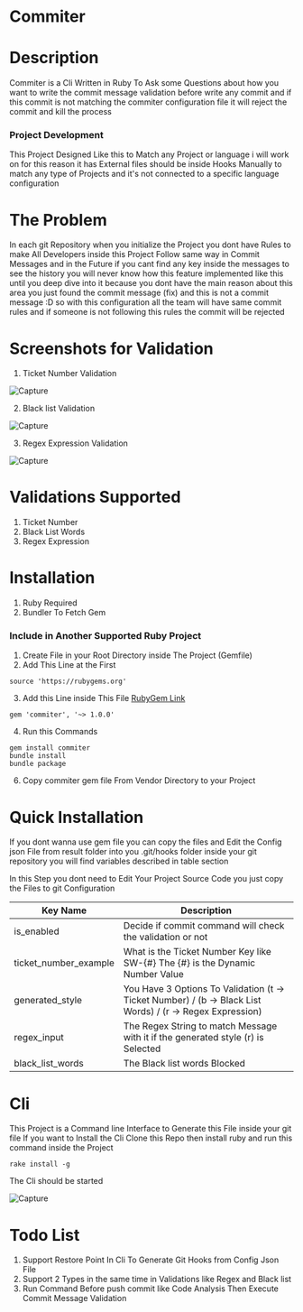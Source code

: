 # Commiter

# Description
Commiter is a Cli Written in Ruby To Ask some Questions about how you want to write the commit message validation before write any commit and if this commit is not matching the commiter configuration file it will reject the commit and kill the process

### Project Development
This Project Designed Like this to Match any Project or language i will work on for this reason it has External files should be inside Hooks Manually to match any type of Projects and it's not connected to a specific language configuration

# The Problem
In each git Repository when you initialize the Project you dont have Rules to make All Developers inside this Project Follow same way in Commit Messages and in the Future if you cant find any key inside the messages to see the history you will never know how this feature implemented like this until you deep dive into it because you dont have the main reason about this area you just found the commit message (fix) and this is not a commit message :D so with this configuration all the team will have same commit rules and if someone is not following this rules the commit will be rejected

# Screenshots for Validation
1. Ticket Number Validation

![Capture](https://user-images.githubusercontent.com/29167110/113469102-8df87980-9453-11eb-9727-2240e6914c59.PNG)

2. Black list Validation

![Capture](https://user-images.githubusercontent.com/29167110/113469122-bda78180-9453-11eb-9360-710185340f55.PNG)

3. Regex Expression Validation

![Capture](https://user-images.githubusercontent.com/29167110/113469144-f6475b00-9453-11eb-8952-c30d34784c56.PNG)

# Validations Supported
1. Ticket Number
2. Black List Words
3. Regex Expression

# Installation
1. Ruby Required
2. Bundler To Fetch Gem

### Include in Another Supported Ruby Project
1. Create File in your Root Directory inside The Project (Gemfile)
2. Add This Line at the First

```ruby19regexp
source 'https://rubygems.org'
```

3. Add this Line inside This File [RubyGem Link](https://rubygems.org/gems/commiter)

```ruby19regexp
gem 'commiter', '~> 1.0.0'
```

4. Run this Commands

```ruby19regexp
gem install commiter
bundle install
bundle package
```

6. Copy commiter gem file From Vendor Directory to your Project

# Quick Installation
If you dont wanna use gem file you can copy the files and Edit the Config json File from result folder into you .git/hooks folder inside your git repository you will find variables described in table section

In this Step you dont need to Edit Your Project Source Code you just copy the Files to git Configuration

| Key Name      | Description |
| ----------- | ----------- |
| is_enabled      | Decide if commit command will check the validation or not       |
| ticket_number_example   | What is the Ticket Number Key like SW-{#} The {#} is the Dynamic Number Value        |
| generated_style   | You Have 3 Options To Validation (t -> Ticket Number) / (b -> Black List Words) / (r -> Regex Expression) |
| regex_input   |  The Regex String to match Message with it if the generated style (r) is Selected  |
| black_list_words   |  The Black list words Blocked  |

# Cli
This Project is a Command line Interface to Generate this File inside your git file If you want to Install the Cli Clone this Repo then install ruby and run this command inside the Project

```ruby19regexp
rake install -g
```

The Cli should be started

![Capture](https://user-images.githubusercontent.com/29167110/113469182-53431100-9454-11eb-863a-3d14b0eb45dd.PNG)

# Todo List
1. Support Restore Point In Cli To Generate Git Hooks from Config Json File
2. Support 2 Types in the same time in Validations like Regex and Black list
3. Run Command Before push commit like Code Analysis Then Execute Commit Message Validation
